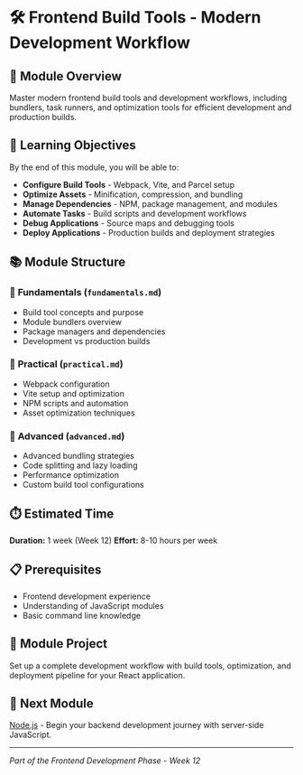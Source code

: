 
# 🛠️ Frontend Build Tools - Modern Development Workflow

## 📖 Module Overview

Master modern frontend build tools and development workflows, including bundlers, task runners, and optimization tools for efficient development and production builds.

## 🎯 Learning Objectives

By the end of this module, you will be able to:

- **Configure Build Tools** - Webpack, Vite, and Parcel setup
- **Optimize Assets** - Minification, compression, and bundling
- **Manage Dependencies** - NPM, package management, and modules
- **Automate Tasks** - Build scripts and development workflows
- **Debug Applications** - Source maps and debugging tools
- **Deploy Applications** - Production builds and deployment strategies

## 📚 Module Structure

### 📖 **Fundamentals** (`fundamentals.md`)
- Build tool concepts and purpose
- Module bundlers overview
- Package managers and dependencies
- Development vs production builds

### 🔨 **Practical** (`practical.md`)
- Webpack configuration
- Vite setup and optimization
- NPM scripts and automation
- Asset optimization techniques

### 🚀 **Advanced** (`advanced.md`)
- Advanced bundling strategies
- Code splitting and lazy loading
- Performance optimization
- Custom build tool configurations

## ⏱️ Estimated Time
**Duration:** 1 week (Week 12)
**Effort:** 8-10 hours per week

## 📋 Prerequisites
- Frontend development experience
- Understanding of JavaScript modules
- Basic command line knowledge

## 🎯 Module Project
Set up a complete development workflow with build tools, optimization, and deployment pipeline for your React application.

## 🔗 Next Module
[Node.js](../../03-backend/nodejs/) - Begin your backend development journey with server-side JavaScript.

---
*Part of the Frontend Development Phase - Week 12*
